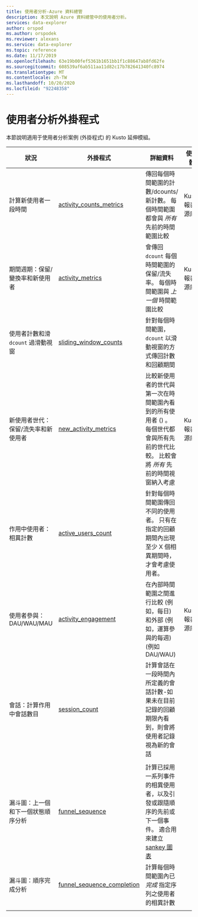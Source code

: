 ```yaml
---
title: 使用者分析-Azure 資料總管
description: 本文說明 Azure 資料總管中的使用者分析。
services: data-explorer
author: orspod
ms.author: orspodek
ms.reviewer: alexans
ms.service: data-explorer
ms.topic: reference
ms.date: 11/17/2019
ms.openlocfilehash: 63e19b00fef5361b1651bb1f1c88647ab8fd62fe
ms.sourcegitcommit: 608539af6ab511aa11d82c17b782641340fc8974
ms.translationtype: MT
ms.contentlocale: zh-TW
ms.lasthandoff: 10/20/2020
ms.locfileid: "92248358"
---
```

# <a name="user-analytics-plugins"></a>使用者分析外掛程式

本節說明適用于使用者分析案例 (外掛程式) 的 Kusto 延伸模組。

|狀況|外掛程式|詳細資料|使用者體驗|
|--------|------|--------|-------|
| 計算新使用者一段時間 | [activity_counts_metrics](activity-counts-metrics-plugin.md)|傳回每個時間範圍的計數/dcounts/新計數。 每個時間範圍都會與 *所有* 先前的時間範圍比較|Kusto：報表資源庫|
| 期間週期：保留/變換率和新使用者 | [activity_metrics](activity-metrics-plugin.md)|會傳回 `dcount` 每個時間範圍的保留/流失率。 每個時間範圍與 *上一個* 時間範圍比較|Kusto：報表資源庫|
| 使用者計數和滑 `dcount` 過滑動視窗 | [sliding_window_counts](sliding-window-counts-plugin.md)|針對每個時間範圍， `dcount` 以滑動視窗的方式傳回計數和回顧期間|
| 新使用者世代：保留/流失率和新使用者 | [new_activity_metrics](new-activity-metrics-plugin.md)|比較新使用者的世代與第一次在時間範圍內看到的所有使用者 () 。 每個世代都會與所有先前的世代比較。 比較會將 *所有* 先前的時間視窗納入考慮|Kusto：報表資源庫|
|作用中使用者：相異計數 |[active_users_count](active-users-count-plugin.md)|針對每個時間範圍傳回不同的使用者。 只有在指定的回顧期間內出現至少 X 個相異期間時，才會考慮使用者。|
|使用者參與： DAU/WAU/MAU|[activity_engagement](activity-engagement-plugin.md)|在內部時間範圍之間進行比較 (例如，每日) 和外部 (例如，運算參與的每週)  (例如 DAU/WAU) |Kusto：報表資源庫|
|會話：計算作用中會話數目|[session_count](session-count-plugin.md)|計算會話在一段時間內所定義的會話計數-如果未在目前記錄的回顧期限內看到，則會將使用者記錄視為新的會話|
||||
|漏斗圖：上一個和下一個狀態順序分析 | [funnel_sequence](funnel-sequence-plugin.md)|計算已採用一系列事件的相異使用者，以及引發或跟隨順序的先前或下一個事件。 適合用來建立 [sankey 圖表](https://en.wikipedia.org/wiki/Sankey_diagram)||
|漏斗圖：順序完成分析|[funnel_sequence_completion](funnel-sequence-completion-plugin.md)|計算每個時間範圍內已 *完成* 指定序列之使用者的相異計數|
||||